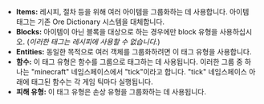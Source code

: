* **Items:** 레시피, 절차 등을 위해 여러 아이템을 그룹화하는 데 사용합니다. 아이템 태그는 기존 Ore Dictionary 시스템을 대체합니다.
* **Blocks:** 아이템이 아닌 블록을 대상으로 하는 경우에만 block 유형을 사용하십시오. (_이러한 태그는 레시피에 사용할 수 없습니다._)
* **Entities:** 동일한 목적으로 여러 객체를 그룹화하려면 이 태그 유형을 사용합니다.
* **함수:** 이 태그 유형은 함수를 그룹으로 태그하는 데 사용됩니다. 이러한 그룹 중 하나는 "minecraft" 네임스페이스에서 "tick"이라고 합니다. "tick" 네임스페이스 아래에 태그된 함수는 각 게임 틱마다 실행됩니다.
* **피해 유형:** 이 태그 유형은 손상 유형을 그룹화하는 데 사용됩니다.